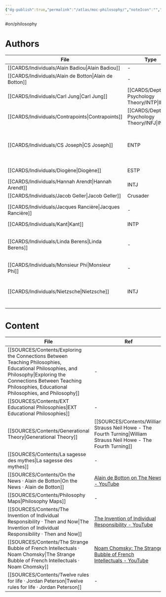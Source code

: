 ```yaml
---
{"dg-publish":true,"permalink":"/atlas/moc-philosophy/","noteIcon":"","created":"2023-02-18T15:16:26.544+01:00","updated":"2023-04-20T23:04:34.447+02:00"}
---
```


#on/philosophy

# Authors 
| File                                                        | Type                                            | ref                                                                                                                                                                                                            |
| ----------------------------------------------------------- | ----------------------------------------------- | -------------------------------------------------------------------------------------------------------------------------------------------------------------------------------------------------------------- |
| [[CARDS/Individuals/Alain Badiou\|Alain Badiou]]         | \-                                              | \-                                                                                                                                                                                                             |
| [[CARDS/Individuals/Alain de Botton\|Alain de Botton]]   | \-                                              | [Alain de Botton on Romanticism - YouTube](https://youtu.be/sPOuIyEJnbE)                                                                                                                                       |
| [[CARDS/Individuals/Carl Jung\|Carl Jung]]               | [[CARDS/Depth Psychology Theory/INTP\|INTP]] | \-                                                                                                                                                                                                             |
| [[CARDS/Individuals/Contrapoints\|Contrapoints]]         | [[CARDS/Depth Psychology Theory/INFJ\|INFJ]] | [ContraPoints - YouTube](https://www.youtube.com/@ContraPoints)                                                                                                                                                |
| [[CARDS/Individuals/CS Joseph\|CS Joseph]]               | ENTP                                            | <ul><li>[Begin Your Journey Here \\| C.S. Joseph](https://csjoseph.life/)</li><li>[Udja App - Typing Tool](https://www.udja.app/#/)</li><li>[CS Joseph - Youtube](https://www.youtube.com/@CSJoseph)</li></ul> |
| [[CARDS/Individuals/Diogène\|Diogène]]                   | ESTP                                            | Diogène le Cynique - Pensées et anecdotes                                                                                                                                                                      |
| [[CARDS/Individuals/Hannah Arendt\|Hannah Arendt]]       | INTJ                                            | [Hannah Arendt (film) - Wikipedia](https://en.wikipedia.org/wiki/Hannah_Arendt_(film))                                                                                                                         |
| [[CARDS/Individuals/Jacob Geller\|Jacob Geller]]         | Crusader                                        | \-                                                                                                                                                                                                             |
| [[CARDS/Individuals/Jacques Rancière\|Jacques Rancière]] | \-                                              | [Et si on arrêtait de prendre les gens pour des cons ? \| Les idées larges \| ARTE - YouTube](https://www.youtube.com/watch?v=A9kl3_vnXjI)                                                                     |
| [[CARDS/Individuals/Kant\|Kant]]                         | INTP                                            | \-                                                                                                                                                                                                             |
| [[CARDS/Individuals/Linda Berens\|Linda Berens]]         | \-                                              | [Home](https://lindaberens.com/) \| [[SOURCES/Contents/Linda V Berens - Understanding Yourself and Others\|Understanding Yourself and Others]]                                                                                  |
| [[CARDS/Individuals/Monsieur Phi\|Monsieur Phi]]         | \-                                              | \-                                                                                                                                                                                                             |
| [[CARDS/Individuals/Nietzsche\|Nietzsche]]               | INTJ                                            | [https://csjoseph.life/](https://csjoseph.life/nietzsches-insight-for-ni-and-si-users/)nietzsches-insight-for-ni-and-si-users                                                                                  |



# Content
| File                                                                                                                                                                                                                         | Ref                                                                                                                    |
| ---------------------------------------------------------------------------------------------------------------------------------------------------------------------------------------------------------------------------- | ---------------------------------------------------------------------------------------------------------------------- |
| [[SOURCES/Contents/Exploring the Connections Between Teaching Philosophies, Educational Philosophies, and Philosophy\|Exploring the Connections Between Teaching Philosophies, Educational Philosophies, and Philosophy]] | \-                                                                                                                     |
| [[SOURCES/Contents/EXT Educational Philosophies\|EXT Educational Philosophies]]                                                                                                                                           | \-                                                                                                                     |
| [[SOURCES/Contents/Generational Theory\|Generational Theory]]                                                                                                                                                             | [[SOURCES/Contents/William Strauss Neil Howe - The Fourth Turning\|William Strauss Neil Howe - The Fourth Turning]] |
| [[SOURCES/Contents/La sagesse des mythes\|La sagesse des mythes]]                                                                                                                                                         | \-                                                                                                                     |
| [[SOURCES/Contents/On the News · Alain de Botton\|On the News · Alain de Botton]]                                                                                                                                         | [Alain de Botton on The News - YouTube](https://www.youtube.com/watch?v=SNr-AoFLjok&t=3s)                              |
| [[SOURCES/Contents/Philosophy Maps\|Philosophy Maps]]                                                                                                                                                                     | \-                                                                                                                     |
| [[SOURCES/Contents/The Invention of Individual Responsibility · Then and Now\|The Invention of Individual Responsibility · Then and Now]]                                                                                 | [The Invention of Individual Responsibility - YouTube](https://youtu.be/tp4FGAv2gks)                                   |
| [[SOURCES/Contents/The Strange Bubble of French Intellectuals · Noam Chomsky\|The Strange Bubble of French Intellectuals · Noam Chomsky]]                                                                                 | [Noam Chomsky: The Strange Bubble of French Intellectuals - YouTube](https://youtu.be/772WncdxCSw)                     |
| [[SOURCES/Contents/Twelve rules for life · Jordan Peterson\|Twelve rules for life · Jordan Peterson]]                                                                                                                     | \-                                                                                                                     |
